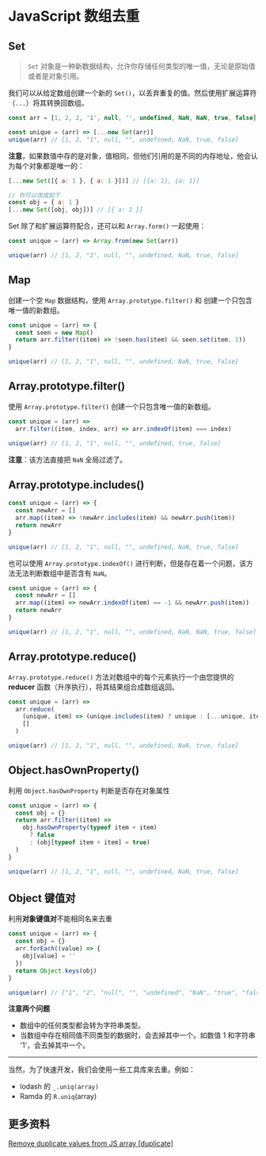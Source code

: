 # JavaScript 数组去重

## Set

> `Set` 对象是一种新数据结构，允许你存储任何类型的唯一值，无论是原始值或者是对象引用。

我们可以从给定数组创建一个新的 `Set()`，以丢弃重复的值。然后使用扩展运算符（`...`）将其转换回数组。

```js
const arr = [1, 2, 2, '1', null, '', undefined, NaN, NaN, true, false]

const unique = (arr) => [...new Set(arr)]
unique(arr) // [1, 2, "1", null, "", undefined, NaN, true, false]
```

**注意**，如果数值中存的是对象，值相同，但他们引用的是不同的内存地址，他会认为每个对象都是唯一的：

```js
[...new Set([{ a: 1 }, { a: 1 }])] // [{a: 1}, {a: 1}]

// 你可以改成如下
const obj = { a: 1 }
[...new Set([obj, obj])] // [{ a: 1 }]
```

Set 除了和扩展运算符配合，还可以和 `Array.form()` 一起使用：

```js
const unique = (arr) => Array.from(new Set(arr))

unique(arr) // [1, 2, "1", null, "", undefined, NaN, true, false]
```

## Map

创建一个空 `Map` 数据结构，使用 `Array.prototype.filter()` 和 创建一个只包含唯一值的新数组。

```js
const unique = (arr) => {
  const seen = new Map()
  return arr.filter((item) => !seen.has(item) && seen.set(item, 1))
}

unique(arr) // [1, 2, "1", null, "", undefined, NaN, true, false]
```

## Array.prototype.filter()

使用 `Array.prototype.filter()` 创建一个只包含唯一值的新数组。

```js
const unique = (arr) =>
  arr.filter((item, index, arr) => arr.indexOf(item) === index)

unique(arr) // [1, 2, "1", null, "", undefined, true, false]
```

**注意**：该方法直接把 `NaN` 全局过滤了。

## Array.prototype.includes()

```js
const unique = (arr) => {
  const newArr = []
  arr.map((item) => !newArr.includes(item) && newArr.push(item))
  return newArr
}

unique(arr) // [1, 2, "1", null, "", undefined, NaN, true, false]
```

也可以使用 `Array.prototype.indexOf()` 进行判断，但是存在着一个问题，该方法无法判断数组中是否含有 `NaN`。

```js
const unique = (arr) => {
  const newArr = []
  arr.map((item) => newArr.indexOf(item) == -1 && newArr.push(item))
  return newArr
}

unique(arr) // [1, 2, "1", null, "", undefined, NaN, NaN, true, false]
```

## Array.prototype.reduce()

`Array.prototype.reduce()` 方法对数组中的每个元素执行一个由您提供的 **reducer** 函数（升序执行），将其结果组合成数组返回。

```js
const unique = (arr) =>
  arr.reduce(
    (unique, item) => (unique.includes(item) ? unique : [...unique, item]),
    []
  )

unique(arr) // [1, 2, "1", null, "", undefined, NaN, true, false]
```

## Object.hasOwnProperty()

利用 `Object.hasOwnProperty` 判断是否存在对象属性

```js
const unique = (arr) => {
  const obj = {}
  return arr.filter((item) =>
    obj.hasOwnProperty(typeof item + item)
      ? false
      : (obj[typeof item + item] = true)
  )
}

unique(arr) // [1, 2, "1", null, "", undefined, NaN, true, false]
```

## Object 键值对

利用**对象键值对**不能相同名来去重

```js
const unique = (arr) => {
  const obj = {}
  arr.forEach((value) => {
    obj[value] = ''
  })
  return Object.keys(obj)
}

unique(arr) // ["1", "2", "null", "", "undefined", "NaN", "true", "false"]
```

**注意两个问题**

- 数组中的任何类型都会转为字符串类型。
- 当数组中存在相同值不同类型的数据时，会去掉其中一个。如数值 1 和字符串 '1'，会去掉其中一个。

---

当然，为了快速开发，我们会使用一些工具库来去重。例如：

- lodash 的 `_.uniq(array)`
- Ramda 的 `R.uniq`(array)

## 更多资料

[Remove duplicate values from JS array [duplicate]](https://stackoverflow.com/questions/9229645/remove-duplicate-values-from-js-array)
